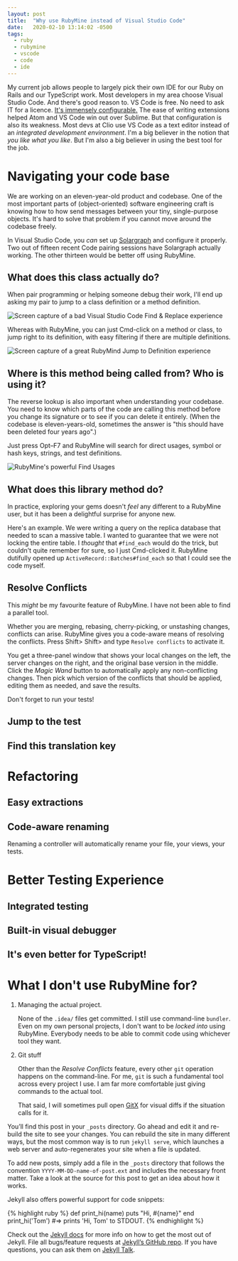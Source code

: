```yaml
---
layout: post
title:  "Why use RubyMine instead of Visual Studio Code"
date:   2020-02-10 13:14:02 -0500
tags:
  - ruby
  - rubymine
  - vscode
  - code
  - ide
---
```


My current job allows people to largely pick their own IDE 
for our Ruby on Rails and our TypeScript work.
Most developers in my area choose Visual Studio Code.
And there's good reason to.
VS Code is free. No need to ask IT for a licence. [It's immensely configurable.][extensions]
The ease of writing extensions helped Atom and VS Code win out over Sublime.
But that configuration is also its weakness.
Most devs at Clio use VS Code as a text editor instead of an _integrated development environment_.
I'm a big believer in the notion that _you like what you like_.
But I'm also a big believer in using the best tool for the job.

Navigating your code base
=========================

We are working on an eleven-year-old product and codebase.
One of the most important parts of (object-oriented) software engineering craft is 
knowing how to how send messages between your tiny, single-purpose objects.
It's hard to solve that problem if you cannot move around the codebase freely.

In Visual Studio Code, you _can_ set up [Solargraph][] and configure it properly.
Two out of fifteen recent Code pairing sessions have Solargraph actually working.
The other thirteen would be better off using RubyMine.

What does this class actually do?
---------------------------------

When pair programming or helping someone debug their work,
I'll end up asking my pair to jump to a class definition
or a method definition.

![Screen capture of a bad Visual Studio Code Find & Replace experience](/assets/img/2020-02-10-why-use-rubymine/global-find-and-replace.gif)

Whereas with RubyMine, 
you can just <span class="kbd">Cmd</span>-click on a method or class,
to jump right to its definition,
with easy filtering if there are multiple definitions.

![Screen capture of a great RubyMind Jump to Definition experience](/assets/img/2020-02-10-why-use-rubymine/jump-to-definition.gif)

Where is this method being called from? Who is using it?
--------------------------------------------------------

The reverse lookup is also important when understanding your codebase.
You need to know which parts of the code are calling this method
before you change its signature
or to see if you can delete it entirely.
(When the codebase is eleven-years-old, sometimes the answer is "this should have been deleted four years ago".)

Just press <span class="kbd">Opt</span>&ndash;<span class="kbd">F7</span>
and RubyMine will search for direct usages, symbol or hash keys, strings, and test definitions.

![RubyMine's powerful Find Usages](/assets/img/2020-02-10-why-use-rubymine/find-usages.png)

What does this library method do?
---------------------------------

In practice, exploring your gems doesn't _feel_ any different to a RubyMine user, 
but it has been a delightful surprise for anyone new.

Here's an example. We were writing a query on the replica database that needed
to scan a massive table. I wanted to guarantee that we were not locking the entire table.
I _thought_ that `#find_each` would do the trick, but couldn't quite remember for sure,
so I just <span class="kbd">Cmd</span>-clicked it. RubyMine dutifully opened up
`ActiveRecord::Batches#find_each` so that I could see the code myself.

Resolve Conflicts
-----------------

This _might_ be my favourite feature of RubyMine. 
I have not been able to find a parallel tool.

Whether you are merging, rebasing, cherry-picking, or unstashing changes, conflicts can arise.
RubyMine gives you a code-aware means of resolving the conflicts. 
Press <span class="kbd">Shift></span> <span class="kbd">Shift></span> and type `Resolve conflicts`
to activate it.

You get a three-panel window that shows your local changes on the left, the server changes on the right,
and the original base version in the middle. 
Click the *Magic Wand* button to automatically apply any non-conflicting changes.
Then pick which version of the conflicts that should be applied, 
editing them as needed,
and save the results.

Don't forget to run your tests!

Jump to the test
----------------



Find this translation key
-------------------------



Refactoring
===========

Easy extractions
----------------

Code-aware renaming
-------------------

Renaming a controller will automatically rename your file, your views, your tests.

Better Testing Experience
=========================

Integrated testing
------------------

Built-in visual debugger
------------------------

It's even better for TypeScript!
--------------------------------


What I don't use RubyMine for?
==============================

1. Managing the actual project.

    None of the `.idea/` files get committed. 
    I still use command-line `bundler`. 
    Even on my own personal projects, 
    I don't want to be _locked into_ using RubyMine.
    Everybody needs to be able to commit code using whichever tool they want.

2. Git stuff

    Other than the _Resolve Conflicts_ feature,
    every other `git` operation happens on the command-line. 
    For me, `git` is such a fundamental tool across every project I use.
    I am far more comfortable just giving commands to the actual tool.

    That said, I will sometimes pull open [GitX][] for visual diffs if the situation calls for it.

[extensions]: https://marketplace.visualstudio.com/vscode
[GitX]: https://rowanj.github.io/gitx/
[Solargraph]: https://marketplace.visualstudio.com/items?itemName=castwide.solargraph

You’ll find this post in your `_posts` directory. Go ahead and edit it and re-build the site to see your changes. You can rebuild the site in many different ways, but the most common way is to run `jekyll serve`, which launches a web server and auto-regenerates your site when a file is updated.

To add new posts, simply add a file in the `_posts` directory that follows the convention `YYYY-MM-DD-name-of-post.ext` and includes the necessary front matter. Take a look at the source for this post to get an idea about how it works.

Jekyll also offers powerful support for code snippets:

{% highlight ruby %}
def print_hi(name)
  puts "Hi, #{name}"
end
print_hi('Tom')
#=> prints 'Hi, Tom' to STDOUT.
{% endhighlight %}

Check out the [Jekyll docs][jekyll-docs] for more info on how to get the most out of Jekyll. File all bugs/feature requests at [Jekyll’s GitHub repo][jekyll-gh]. If you have questions, you can ask them on [Jekyll Talk][jekyll-talk].

[jekyll-docs]: https://jekyllrb.com/docs/home
[jekyll-gh]:   https://github.com/jekyll/jekyll
[jekyll-talk]: https://talk.jekyllrb.com/
